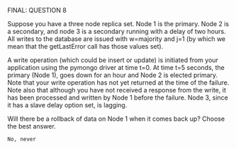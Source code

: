 FINAL: QUESTION 8

Suppose you have a three node replica set. Node 1 is the primary. Node 2 is a secondary, and node 3 is a secondary running with a delay of two hours. All writes to the database are issued with w=majority and j=1 (by which we mean that the getLastError call has those values set).

A write operation (which could be insert or update) is initiated from your application using the pymongo driver at time t=0. At time t=5 seconds, the primary (Node 1), goes down for an hour and Node 2 is elected primary. Note that your write operation has not yet returned at the time of the failure. Note also that although you have not received a response from the write, it has been processed and written by Node 1 before the failure. Node 3, since it has a slave delay option set, is lagging.

Will there be a rollback of data on Node 1 when it comes back up? Choose the best answer.
```
No, never
```
